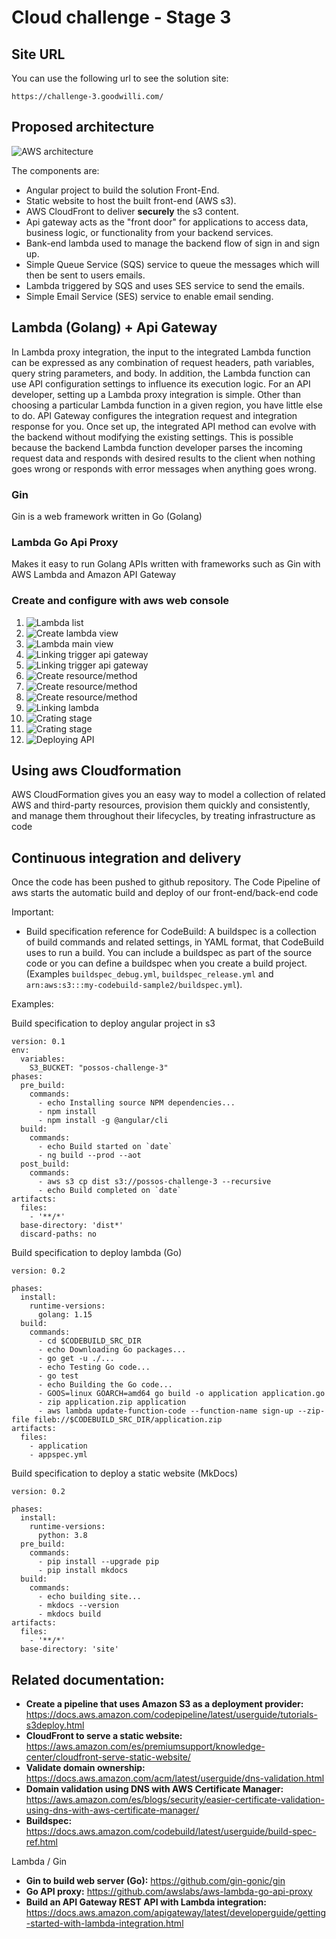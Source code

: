 # Cloud challenge - Stage 3
## Site URL
You can use the following url to see the solution site:
```
https://challenge-3.goodwilli.com/
```
## Proposed architecture
![AWS architecture](https://joiners-challenge.s3.amazonaws.com/aws-challenge-3.jpeg)

The components are:

- Angular project to build the solution Front-End.
- Static website to host the built front-end (AWS s3).
- AWS CloudFront to deliver **securely** the s3 content.
- Api gateway acts as the "front door" for applications to access data, business logic, or functionality from your backend services.
- Bank-end lambda used to manage the backend flow of sign in and sign up.
- Simple Queue Service (SQS) service to queue the messages which will then be sent to users emails.
- Lambda triggered by SQS and uses SES service to send the emails.
- Simple Email Service (SES) service to enable email sending.

## Lambda (Golang) + Api Gateway
In Lambda proxy integration, the input to the integrated Lambda function can be expressed as any combination of request headers, path variables, query string parameters, and body. In addition, the Lambda function can use API configuration settings to influence its execution logic. For an API developer, setting up a Lambda proxy integration is simple. Other than choosing a particular Lambda function in a given region, you have little else to do. API Gateway configures the integration request and integration response for you. Once set up, the integrated API method can evolve with the backend without modifying the existing settings. This is possible because the backend Lambda function developer parses the incoming request data and responds with desired results to the client when nothing goes wrong or responds with error messages when anything goes wrong.
### Gin
Gin is a web framework written in Go (Golang)
### Lambda Go Api Proxy
Makes it easy to run Golang APIs written with frameworks such as Gin with AWS Lambda and Amazon API Gateway

### Create and configure with aws web console
1. ![Lambda list](https://joiners-challenge.s3.amazonaws.com/lambda-api-gw/lambda-list-view.png)
1. ![Create lambda view](https://joiners-challenge.s3.amazonaws.com/lambda-api-gw/create-lambda-go-1.png)
1. ![Lambda main view](https://joiners-challenge.s3.amazonaws.com/lambda-api-gw/lambda-main-view.png)
1. ![Linking trigger api gateway](https://joiners-challenge.s3.amazonaws.com/lambda-api-gw/lambda-add-trigger-api-gw-1.png)
1. ![Linking trigger api gateway](https://joiners-challenge.s3.amazonaws.com/lambda-api-gw/lambda-add-trigger-api-gw-2.png)
1. ![Create resource/method](https://joiners-challenge.s3.amazonaws.com/lambda-api-gw/configure-api-gw-resources-1.png)
1. ![Create resource/method](https://joiners-challenge.s3.amazonaws.com/lambda-api-gw/configure-api-gw-resources-2.png)
1. ![Create resource/method](https://joiners-challenge.s3.amazonaws.com/lambda-api-gw/configure-api-gw-resources-3.png)
1. ![Linking lambda](https://joiners-challenge.s3.amazonaws.com/lambda-api-gw/configure-api-gw-link-lambda.png)
1. ![Crating stage](https://joiners-challenge.s3.amazonaws.com/lambda-api-gw/configure-api-gw-stage-1.png)
1. ![Crating stage](https://joiners-challenge.s3.amazonaws.com/lambda-api-gw/configure-api-gw-stage-2.png)
1. ![Deploying API](https://joiners-challenge.s3.amazonaws.com/lambda-api-gw/configure-api-gw-deploy.png)

## Using aws Cloudformation
AWS CloudFormation gives you an easy way to model a collection of related AWS and third-party resources, provision them quickly and consistently, and manage them throughout their lifecycles, by treating infrastructure as code

## Continuous integration and delivery
Once the code has been pushed to github repository. The Code Pipeline of aws starts the automatic build and deploy of our front-end/back-end code

Important:
- Build specification reference for CodeBuild: A buildspec is a collection of build commands and related settings, in YAML format, that CodeBuild uses to run a build. You can include a buildspec as part of the source code or you can define a buildspec when you create a build project. (Examples `buildspec_debug.yml`, `buildspec_release.yml` and `arn:aws:s3:::my-codebuild-sample2/buildspec.yml`).

Examples:

Build specification to deploy angular project in s3
```
version: 0.1
env:
  variables:
    S3_BUCKET: "possos-challenge-3"
phases:
  pre_build:
    commands:
      - echo Installing source NPM dependencies...
      - npm install
      - npm install -g @angular/cli
  build:
    commands:
      - echo Build started on `date`
      - ng build --prod --aot
  post_build:
    commands:
      - aws s3 cp dist s3://possos-challenge-3 --recursive
      - echo Build completed on `date`
artifacts:
  files:
    - '**/*'
  base-directory: 'dist*'
  discard-paths: no
```

Build specification to deploy lambda (Go)
```
version: 0.2

phases:
  install:
    runtime-versions:
      golang: 1.15
  build:
    commands:
      - cd $CODEBUILD_SRC_DIR
      - echo Downloading Go packages...
      - go get -u ./...
      - echo Testing Go code...
      - go test
      - echo Building the Go code...
      - GOOS=linux GOARCH=amd64 go build -o application application.go
      - zip application.zip application
      - aws lambda update-function-code --function-name sign-up --zip-file fileb://$CODEBUILD_SRC_DIR/application.zip
artifacts:
  files:
    - application
    - appspec.yml
```

Build specification to deploy a static website (MkDocs)
```
version: 0.2

phases:
  install:
    runtime-versions:
      python: 3.8
  pre_build:
    commands:
      - pip install --upgrade pip
      - pip install mkdocs
  build:
    commands:
      - echo building site...
      - mkdocs --version
      - mkdocs build
artifacts:
  files:
    - '**/*'
  base-directory: 'site'
```

## Related documentation:
- **Create a pipeline that uses Amazon S3 as a deployment provider:** https://docs.aws.amazon.com/codepipeline/latest/userguide/tutorials-s3deploy.html
- **CloudFront to serve a static website:** https://aws.amazon.com/es/premiumsupport/knowledge-center/cloudfront-serve-static-website/
- **Validate domain ownership:** https://docs.aws.amazon.com/acm/latest/userguide/dns-validation.html
- **Domain validation using DNS with AWS Certificate Manager:** https://aws.amazon.com/es/blogs/security/easier-certificate-validation-using-dns-with-aws-certificate-manager/
- **Buildspec:** https://docs.aws.amazon.com/codebuild/latest/userguide/build-spec-ref.html


Lambda / Gin

- **Gin to build web server (Go):** https://github.com/gin-gonic/gin
- **Go API proxy:** https://github.com/awslabs/aws-lambda-go-api-proxy
- **Build an API Gateway REST API with Lambda integration:** https://docs.aws.amazon.com/apigateway/latest/developerguide/getting-started-with-lambda-integration.html
